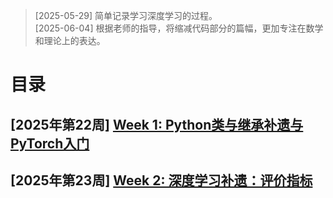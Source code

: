 >   [2025-05-29] 简单记录学习深度学习的过程。
<br>[2025-06-04] 根据老师的指导，将缩减代码部分的篇幅，更加专注在数学和理论上的表达。

# 目录

## [2025年第22周]	[Week 1: Python类与继承补遗与PyTorch入门](./week%201/Week%201:%20Python类与继承补遗与PyTorch入门.md)
## [2025年第23周]	[Week 2: 深度学习补遗：评价指标](./week%202/Week%202:%20深度学习补遗：评价指标.md)